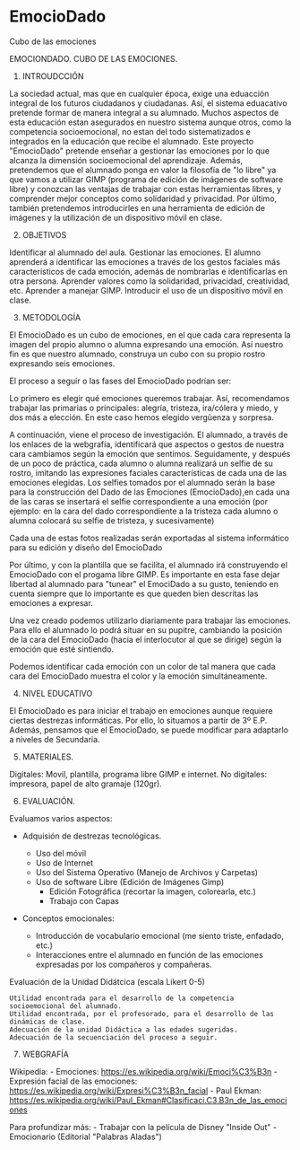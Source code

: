 # EmocioDado
Cubo de las emociones


EMOCIONDADO. CUBO DE LAS EMOCIONES.

1. INTROUDCCIÓN

La sociedad actual, mas que en cualquier época, exige una eduacción integral de los futuros ciudadanos y ciudadanas.
Así, el sistema eduacativo pretende formar de manera integral a su alumnado. Muchos aspectos de esta educación estan asegurados en nuestro sistema aunque otros, como la competencia socioemocional, no estan del todo sistematizados e integrados en la educación que recibe el alumnado.
Este proyecto "EmocioDado" pretende enseñar a gestionar las emociones por lo que alcanza la dimensión socioemocional del aprendizaje.
Además, pretendemos que el alumnado ponga en valor la filosofía de "lo libre" ya que vamos a utilizar GIMP (programa de edición de imágenes de software libre) y conozcan las ventajas de trabajar con estas herramientas libres, y comprender mejor conceptos como solidaridad y privacidad.
Por último, también pretendemos introducirles en una herramienta de edición de imágenes y la utilización de un dispositivo móvil en clase.


2. OBJETIVOS

Identificar al alumnado del aula.
Gestionar las emociones. El alumno aprenderá a identificar las emociones a través de los gestos faciales más característicos de cada emoción, además de nombrarlas e identificarlas en otra persona.
Aprender valores como la solidaridad, privacidad, creatividad, etc.
Aprender a manejar GIMP.
Introducir el uso de un dispositivo móvil en clase.


3. METODOLOGÍA

El EmocioDado es un cubo de emociones, en el que cada cara representa la imagen del propio alumno o alumna expresando una emoción. Así nuestro fin es que nuestro alumnado, construya un cubo con su propio rostro expresando seis emociones.

El proceso a seguir o las fases del EmocioDado podrían ser:

Lo primero es elegir qué emociones queremos trabajar. Así, recomendamos trabajar las primarias o principales: alegría, tristeza, ira/cólera y miedo, y dos más a elección. En este caso hemos elegido vergüenza y sorpresa.

A continuación, viene el proceso de investigación. El alumnado, a través de los enlaces de la webgrafía, identificará que aspectos o gestos de nuestra cara cambiamos según la emoción que sentimos.
Seguidamente, y después de un poco de práctica, cada alumno o alumna realizará un selfie de su rostro, imitando las expresiones faciales características de cada una de las emociones elegidas.
Los selfies tomados por el alumnado serán la base para la construcción del Dado de las Emociones (EmocioDado),en cada una de las caras se insertará el selfie correspondiente a una emoción (por ejemplo: en la cara del dado correspondiente a la tristeza cada alumno o alumna colocará su selfie de tristeza, y sucesivamente)
 
Cada una de estas fotos realizadas serán exportadas al sistema informático para su edición y diseño del EmocioDado

Por último, y con la plantilla que se facilita, el alumnado irá construyendo el EmocioDado con el progama libre GIMP. Es importante en esta fase dejar libertad al alumnado para "tunear" el EmociDado a su gusto, teniendo en cuenta siempre que lo importante es que queden bien descritas las emociones a expresar.

Una vez creado podemos utilizarlo diariamente para trabajar las emociones. Para ello el alumnado lo podrá situar en su pupitre, cambiando la posición de la cara del EmocioDado (hacia el interlocutor al que se dirige) según la emoción que esté sintiendo.

Podemos identificar cada emoción con un color de tal manera que cada cara del EmocioDado muestra el color y la emoción simultáneamente. 


4. NIVEL EDUCATIVO

El EmocioDado es para iniciar el trabajo en emociones aunque requiere ciertas destrezas informáticas. Por ello, lo situamos a partir de 3º E.P.
Además, pensamos que el EmocioDado, se puede modificar para adaptarlo a niveles de Secundaria.


5. MATERIALES.


Digitales: Movil, plantilla, programa libre GIMP e internet.
No digitales:  impresora, papel de alto gramaje (120gr).


6. EVALUACIÓN.

Evaluamos varios aspectos:

* Adquisión de destrezas tecnológicas.
	- Uso del móvil
	- Uso de Internet
	- Uso del Sistema Operativo (Manejo de Archivos y Carpetas)
	- Uso de software Libre (Edición de Imágenes Gimp)
		- Edición Fotográfica (recortar la imagen, colorearla, etc.)
		- Trabajo con Capas

* Conceptos emocionales:
	- Introducción de vocabulario emocional (me siento triste, enfadado, etc.)
	- Interacciones entre el alumnado en función de las emociones expresadas por los compañeros y compañeras.

Evaluación de la Unidad Didátcica (escala Likert 0-5)

	Utilidad encontrada para el desarrollo de la competencia socioemocional del alumnado.
	Utilidad encontrada, por el profesorado, para el desarrollo de las dinámicas de clase.
	Adecuación de la unidad Didáctica a las edades sugeridas.
	Adecuación de la secuenciación del proceso a seguir.


7. WEBGRAFÍA

Wikipedia:
	- Emociones: https://es.wikipedia.org/wiki/Emoci%C3%B3n
	- Expresión facial de las emociones: https://es.wikipedia.org/wiki/Expresi%C3%B3n_facial
	- Paul Ekman: https://es.wikipedia.org/wiki/Paul_Ekman#Clasificaci.C3.B3n_de_las_emociones

Para profundizar más:
	- Trabajar con la película de Disney "Inside Out"
	- Emocionario (Editorial "Palabras Aladas") 
